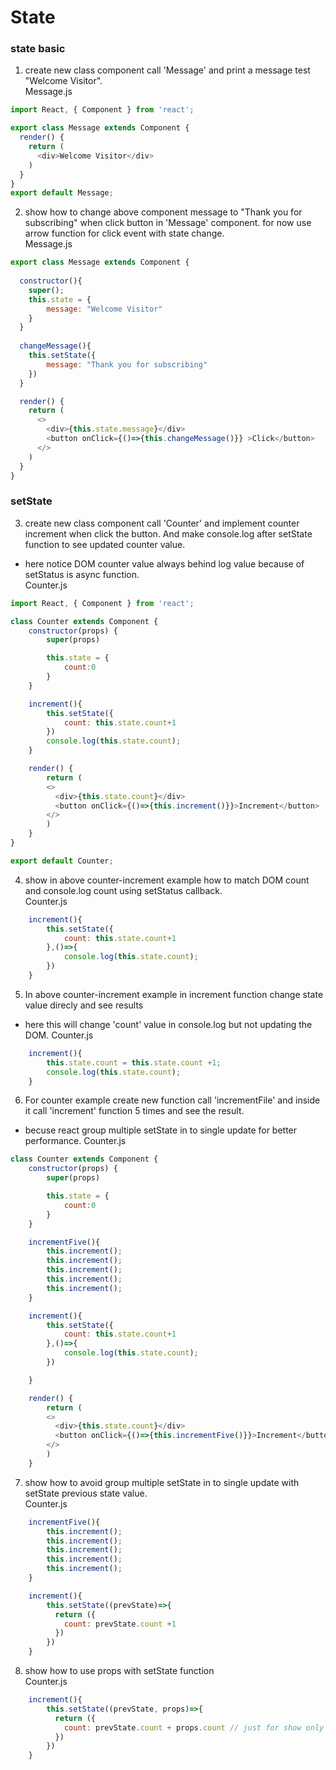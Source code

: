 # State  

### state basic    

1. create new class component call 'Message' and print a message test "Welcome Visitor".    
Message.js    
```js 
import React, { Component } from 'react';

export class Message extends Component {
  render() {
    return (
      <div>Welcome Visitor</div>
    )
  }
}
export default Message;
``` 

2. show how to change above component message to "Thank you for subscribing" when click button in 'Message' component. for now use arrow function for click event with state change.        
Message.js    
```js 
export class Message extends Component {
  
  constructor(){
    super();
    this.state = {
        message: "Welcome Visitor"
    }
  }
  
  changeMessage(){
    this.setState({
        message: "Thank you for subscribing"
    })
  }

  render() {
    return (
      <>
        <div>{this.state.message}</div>
        <button onClick={()=>{this.changeMessage()}} >Click</button>
      </>
    )
  }
}
``` 

### setState     

3. create new class component call 'Counter' and implement counter increment when click the button. And make console.log after setState function to see updated counter value.        
* here notice DOM counter value always behind log value because of setStatus is async function.      
Counter.js    
```js
import React, { Component } from 'react';

class Counter extends Component {
    constructor(props) {
        super(props)

        this.state = {
            count:0
        }
    }

    increment(){
        this.setState({
            count: this.state.count+1
        })
        console.log(this.state.count);
    }

    render() {
        return (
        <>
          <div>{this.state.count}</div>
          <button onClick={()=>{this.increment()}}>Increment</button>
        </>
        )
    }
}

export default Counter;
```

4. show in above counter-increment example how to match DOM count and console.log count using setStatus callback.        
Counter.js   
```js  
    increment(){
        this.setState({
            count: this.state.count+1
        },()=>{
            console.log(this.state.count);
        })
    }
```


5. In above counter-increment example in increment function change state value direcly and see results  
* here this will change 'count' value in console.log but not updating the DOM. 
Counter.js    
```js
    increment(){
        this.state.count = this.state.count +1;
        console.log(this.state.count);
    }

```

6. For counter example create new function call 'incrementFile' and inside it call 'increment' function 5 times and see the result.    
* becuse react group multiple setState in to single update for better performance. 
Counter.js    
```js  
class Counter extends Component {
    constructor(props) {
        super(props)

        this.state = {
            count:0
        }
    }

    incrementFive(){
        this.increment();
        this.increment();
        this.increment();
        this.increment();
        this.increment();
    }

    increment(){
        this.setState({
            count: this.state.count+1
        },()=>{
            console.log(this.state.count);
        })

    }

    render() {
        return (
        <>
          <div>{this.state.count}</div>
          <button onClick={()=>{this.incrementFive()}}>Increment</button>
        </>
        )
    }

```

7. show how to avoid group multiple setState in to single update with setState previous state value.   
Counter.js    
```js  
    incrementFive(){
        this.increment();
        this.increment();
        this.increment();
        this.increment();
        this.increment();
    }

    increment(){
        this.setState((prevState)=>{
          return ({
            count: prevState.count +1
          })
        })
    }

```
8. show how to use props with setState function    
Counter.js    
```js  
    increment(){
        this.setState((prevState, props)=>{
          return ({
            count: prevState.count + props.count // just for show only
          })
        })
    }

```
